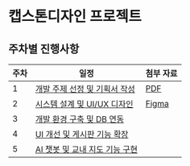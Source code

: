 # 캡스톤디자인 프로젝트

## 주차별 진행사항

| 주차 | 일정                                           | 첨부 자료                                                                         |
| ---- | ---------------------------------------------- | --------------------------------------------------------------------------------- |
| 1    | [개발 주제 선정 및 기획서 작성](./md/week1.md) | [PDF](./md/assets/w01.pdf)                                                        |
| 2    | [시스템 설계 및 UI/UX 디자인](./md/week2.md)   | [Figma](https://www.figma.com/design/CWtoHKFpdZyaD5XMPkcIpj/25-1_Capstone-Design) |
| 3    | [개발 환경 구축 및 DB 연동](./md/week3.md)     |                                                                                   |
| 4    | [UI 개선 및 게시판 기능 확장](./md/week4.md)     |                                                                                   |
| 5    | [AI 챗봇 및 교내 지도 기능 구현](./md/week5.md)     |                                                                                   |

